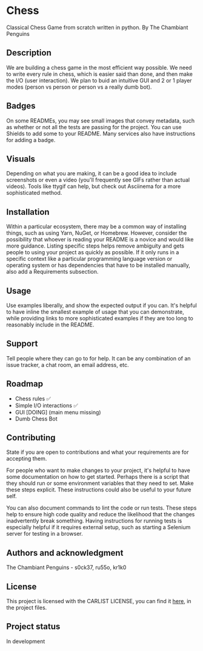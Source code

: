 # Chess
Classical Chess Game from scratch written in python.
By The Chambiant Penguins

## Description
We are building a chess game in the most efficient way possible. We need to write every rule in chess,
which is easier said than done, and then make the I/O (user interaction). We plan to buid an intuitive GUI
and 2 or 1 player modes (person vs person or person vs a really dumb bot).

## Badges
On some READMEs, you may see small images that convey metadata, such as whether or not all the tests are passing for the project. You can use Shields to add some to your README. Many services also have instructions for adding a badge.

## Visuals
Depending on what you are making, it can be a good idea to include screenshots or even a video (you'll frequently see GIFs rather than actual videos). Tools like ttygif can help, but check out Asciinema for a more sophisticated method.

## Installation
Within a particular ecosystem, there may be a common way of installing things, such as using Yarn, NuGet, or Homebrew. However, consider the possibility that whoever is reading your README is a novice and would like more guidance. Listing specific steps helps remove ambiguity and gets people to using your project as quickly as possible. If it only runs in a specific context like a particular programming language version or operating system or has dependencies that have to be installed manually, also add a Requirements subsection.

## Usage
Use examples liberally, and show the expected output if you can. It's helpful to have inline the smallest example of usage that you can demonstrate, while providing links to more sophisticated examples if they are too long to reasonably include in the README.

## Support
Tell people where they can go to for help. It can be any combination of an issue tracker, a chat room, an email address, etc.

## Roadmap
- Chess rules ✅
- Simple I/O interactions ✅
- GUI [DOING] \(main menu missing\)
- Dumb Chess Bot

## Contributing
State if you are open to contributions and what your requirements are for accepting them.

For people who want to make changes to your project, it's helpful to have some documentation on how to get started. Perhaps there is a script that they should run or some environment variables that they need to set. Make these steps explicit. These instructions could also be useful to your future self.

You can also document commands to lint the code or run tests. These steps help to ensure high code quality and reduce the likelihood that the changes inadvertently break something. Having instructions for running tests is especially helpful if it requires external setup, such as starting a Selenium server for testing in a browser.

## Authors and acknowledgment
The Chambiant Penguins - s0ck37, ru55o, kr1k0

## License
This project is licensed with the CARLIST LICENSE, you can find it [here](https://gitlab.com/chambiant-penguins/chess/-/blob/main/LICENSE), in the project files.

## Project status
In development
